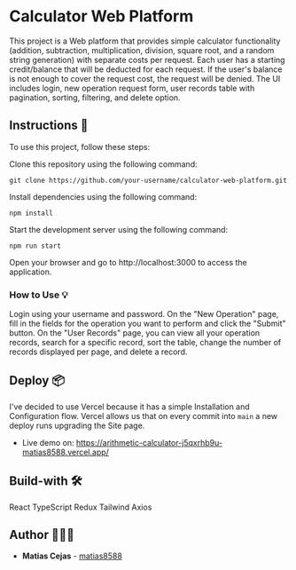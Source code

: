 # Calculator Web Platform
This project is a Web platform that provides simple calculator functionality (addition, subtraction, multiplication, division, square root, and a random string generation) with separate costs per request. Each user has a starting credit/balance that will be deducted for each request. If the user's balance is not enough to cover the request cost, the request will be denied. The UI includes login, new operation request form, user records table with pagination, sorting, filtering, and delete option.

## Instructions 🚀

To use this project, follow these steps:

Clone this repository using the following command:

```
git clone https://github.com/your-username/calculator-web-platform.git
```

Install dependencies using the following command:

```
npm install
```

Start the development server using the following command:

```
npm run start
```
Open your browser and go to http://localhost:3000 to access the application.

### How to Use 💡
Login using your username and password.
On the "New Operation" page, fill in the fields for the operation you want to perform and click the "Submit" button.
On the "User Records" page, you can view all your operation records, search for a specific record, sort the table, change the number of records displayed per page, and delete a record.

## Deploy 📦
I've decided to use Vercel because it has a simple Installation and Configuration flow. Vercel allows us that on every commit into `main` a new deploy runs upgrading the Site page.

- Live demo on: <https://arithmetic-calculator-j5qxrhb9u-matias8588.vercel.app/>

## Build-with 🛠️
React
TypeScript
Redux
Tailwind
Axios

## Author 👨🏻‍💻

- **Matias Cejas** - [matias8588](https://github.com/matias8588)